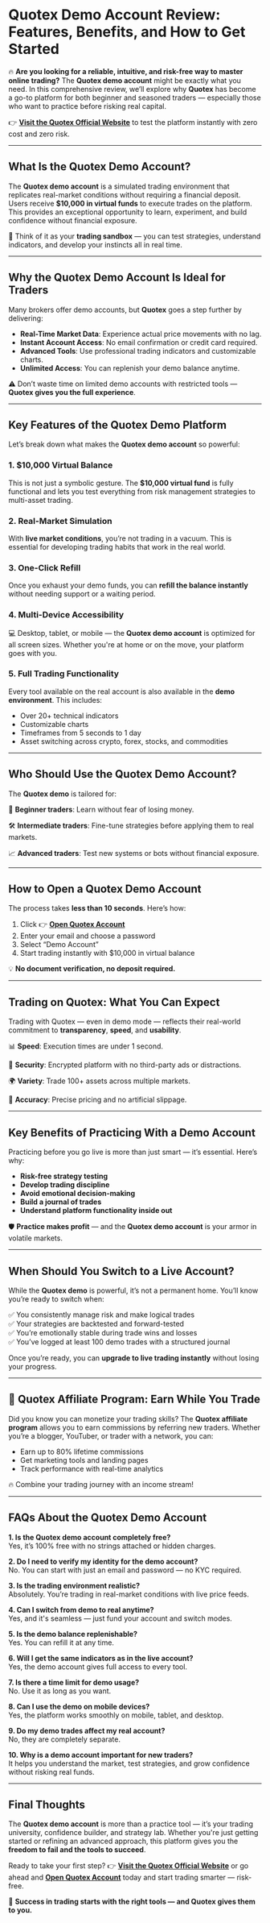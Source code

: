 # Quotex Demo Account Review: Features, Benefits, and How to Get Started

🔥 **Are you looking for a reliable, intuitive, and risk-free way to master online trading?** The **Quotex demo account** might be exactly what you need. In this comprehensive review, we’ll explore why **Quotex** has become a go-to platform for both beginner and seasoned traders — especially those who want to practice before risking real capital.

👉 **[Visit the Quotex Official Website](https://broker-qx.pro/?lid=933306)** to test the platform instantly with zero cost and zero risk.

---

## What Is the Quotex Demo Account?

The **Quotex demo account** is a simulated trading environment that replicates real-market conditions without requiring a financial deposit. Users receive **$10,000 in virtual funds** to execute trades on the platform. This provides an exceptional opportunity to learn, experiment, and build confidence without financial exposure.

🧠 Think of it as your **trading sandbox** — you can test strategies, understand indicators, and develop your instincts all in real time.

---

## Why the Quotex Demo Account Is Ideal for Traders

Many brokers offer demo accounts, but **Quotex** goes a step further by delivering:

- **Real-Time Market Data**: Experience actual price movements with no lag.
- **Instant Account Access**: No email confirmation or credit card required.
- **Advanced Tools**: Use professional trading indicators and customizable charts.
- **Unlimited Access**: You can replenish your demo balance anytime.

⚠️ Don’t waste time on limited demo accounts with restricted tools — **Quotex gives you the full experience**.

---

## Key Features of the Quotex Demo Platform

Let’s break down what makes the **Quotex demo account** so powerful:

### 1. $10,000 Virtual Balance

This is not just a symbolic gesture. The **$10,000 virtual fund** is fully functional and lets you test everything from risk management strategies to multi-asset trading.

### 2. Real-Market Simulation

With **live market conditions**, you’re not trading in a vacuum. This is essential for developing trading habits that work in the real world.

### 3. One-Click Refill

Once you exhaust your demo funds, you can **refill the balance instantly** without needing support or a waiting period.

### 4. Multi-Device Accessibility

💻 Desktop, tablet, or mobile — the **Quotex demo account** is optimized for all screen sizes. Whether you're at home or on the move, your platform goes with you.

### 5. Full Trading Functionality

Every tool available on the real account is also available in the **demo environment**. This includes:

- Over 20+ technical indicators
- Customizable charts
- Timeframes from 5 seconds to 1 day
- Asset switching across crypto, forex, stocks, and commodities

---

## Who Should Use the Quotex Demo Account?

The **Quotex demo** is tailored for:

🧩 **Beginner traders**: Learn without fear of losing money.

🛠️ **Intermediate traders**: Fine-tune strategies before applying them to real markets.

📈 **Advanced traders**: Test new systems or bots without financial exposure.

---

## How to Open a Quotex Demo Account

The process takes **less than 10 seconds**. Here’s how:

1. Click 👉 **[Open Quotex Account](https://broker-qx.pro/sign-up/?lid=933307)**
2. Enter your email and choose a password
3. Select “Demo Account”
4. Start trading instantly with $10,000 in virtual balance

💡 **No document verification, no deposit required.**

---

## Trading on Quotex: What You Can Expect

Trading with Quotex — even in demo mode — reflects their real-world commitment to **transparency**, **speed**, and **usability**.

📊 **Speed**: Execution times are under 1 second.

🔐 **Security**: Encrypted platform with no third-party ads or distractions.

🌍 **Variety**: Trade 100+ assets across multiple markets.

🎯 **Accuracy**: Precise pricing and no artificial slippage.

---

## Key Benefits of Practicing With a Demo Account

Practicing before you go live is more than just smart — it’s essential. Here’s why:

- **Risk-free strategy testing**
- **Develop trading discipline**
- **Avoid emotional decision-making**
- **Build a journal of trades**
- **Understand platform functionality inside out**

🛡️ **Practice makes profit** — and the **Quotex demo account** is your armor in volatile markets.

---

## When Should You Switch to a Live Account?

While the **Quotex demo** is powerful, it’s not a permanent home. You’ll know you’re ready to switch when:

✅ You consistently manage risk and make logical trades  
✅ Your strategies are backtested and forward-tested  
✅ You’re emotionally stable during trade wins and losses  
✅ You’ve logged at least 100 demo trades with a structured journal

Once you’re ready, you can **upgrade to live trading instantly** without losing your progress.

---

## 💼 Quotex Affiliate Program: Earn While You Trade

Did you know you can monetize your trading skills? The **Quotex affiliate program** allows you to earn commissions by referring new traders. Whether you’re a blogger, YouTuber, or trader with a network, you can:

- Earn up to 80% lifetime commissions  
- Get marketing tools and landing pages  
- Track performance with real-time analytics

🔥 Combine your trading journey with an income stream!

---

## FAQs About the Quotex Demo Account

**1. Is the Quotex demo account completely free?**  
Yes, it’s 100% free with no strings attached or hidden charges.

**2. Do I need to verify my identity for the demo account?**  
No. You can start with just an email and password — no KYC required.

**3. Is the trading environment realistic?**  
Absolutely. You’re trading in real-market conditions with live price feeds.

**4. Can I switch from demo to real anytime?**  
Yes, and it's seamless — just fund your account and switch modes.

**5. Is the demo balance replenishable?**  
Yes. You can refill it at any time.

**6. Will I get the same indicators as in the live account?**  
Yes, the demo account gives full access to every tool.

**7. Is there a time limit for demo usage?**  
No. Use it as long as you want.

**8. Can I use the demo on mobile devices?**  
Yes, the platform works smoothly on mobile, tablet, and desktop.

**9. Do my demo trades affect my real account?**  
No, they are completely separate.

**10. Why is a demo account important for new traders?**  
It helps you understand the market, test strategies, and grow confidence without risking real funds.

---

## Final Thoughts

The **Quotex demo account** is more than a practice tool — it’s your trading university, confidence builder, and strategy lab. Whether you're just getting started or refining an advanced approach, this platform gives you the **freedom to fail and the tools to succeed**.

Ready to take your first step? 👉 **[Visit the Quotex Official Website](https://broker-qx.pro/?lid=933306)** or go ahead and **[Open Quotex Account](https://broker-qx.pro/sign-up/?lid=933307)** today and start trading smarter — risk-free.

🌟 **Success in trading starts with the right tools — and Quotex gives them to you.**
